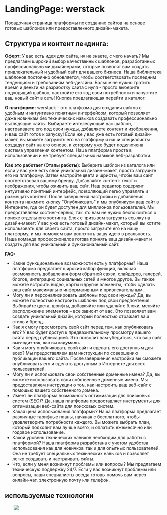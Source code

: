 # LandingPage: werstack

Посадочная страница платформы по созданию сайтов на основе готовых шаблонов или предоставленного дизайн-макета.

## Структура и контент лендинга:

<strong>Оферт:</strong>
У вас есть идея для сайта, но не знаете, с чего начать? Мы предлагаем широкий выбор качественных шаблонов, разработанных профессиональными дизайнерами, которые позволят вам создать привлекательный и удобный сайт для вашего бизнеса. Наша библиотека шаблонов постоянно обновляется, чтобы соответствовать последним тенденциям и требованиям веб-дизайна. Больше не нужно тратить время и деньги на разработку сайта с нуля - просто выберите подходящий шаблон, настройте его под свои потребности и запустите ваш новый сайт в сеть!
Кнопка предлагающая перейти в каталог.

<strong>О платформе:</strong>
werstack - это платформа для создания сайтов с удобным и интуитивно понятным интерфейсом, который позволяет даже новичкам без технических навыков создавать профессионально выглядящие сайты. Выбираете интересующий вас шаблон, настраиваете его под свои нужды, добавляете контент и изображения, и ваш сайт готов к запуску!
Если же у вас уже есть готовый дизайн-макет, вы можете загрузить его на платформу и наши специалисты создадут сайт на его основе, к которому уже будет подключена система управления контентом. Наша платформа проста в использовании и не требует специальных навыков веб-разработки.

<strong>Как это работает (Этапы работы):</strong>
Выберите шаблон из каталога или если у вас уже есть свой уникальный дизайн-макет, просто загрузите его на платформу.
Затем настройте цвета и шрифты, чтобы ваш сайт соответствовал вашему бренду. Добавляйте контент: текст и изображения, чтобы оживить ваш сайт. Наш редактор содержит интуитивно понятный интерфейс, позволяющий легко управлять и размещать контент.
После завершения настройки и добавления контента нажмите кнопку "Опубликовать" и мы опубликуем ваш сайт в Интернете, где он будет доступен для миллионов пользователей. Мы предоставляем хостинг-сервис, так что вам не нужно беспокоиться о поиске отдельного хостинга.
Блок с призывом загрузить ссылку на дизайн-макет:
У вас уже есть готовый дизайн-макет, который вы хотите использовать для своего сайта, просто загрузите его на нашу платформу, и мы поможем вам воплотить вашу идею в реальность. Наша команда профессионалов готова принять ваш дизайн-макет и создать для вас уникальный и функциональный сайт.

<strong>FAQ:</strong>
- Какие функциональные возможности есть у платформы?
Наша платформа предлагает широкий набор функций, включая возможность добавления форм обратной связи, слайдеров, галерей, блогов, интеграцию социальных сетей и многое другое. Вы также можете встроить видео, карты и другие элементы, чтобы сделать ваш сайт максимально информативным и привлекательным.
- Могу ли я персонализировать шаблоны под свои нужды?
Да, вы можете полностью настроить шаблоны под свои предпочтения. Выбирайте цвета, шрифты, добавляйте или удаляйте блоки, меняйте расположение элементов – все зависит от вас. Это позволяет вам создать уникальный дизайн, который полностью отражает ваш стиль и бренд.
- Как я смогу просмотреть свой сайт перед тем, как опубликовать его?
У вас будет доступ к предварительному просмотру вашего сайта перед публикацией. Это позволит вам убедиться, что ваш сайт выглядит так, как вы задумали.
- Как я могу опубликовать свой сайт и сделать его доступным для всех?
Мы предоставляем вам инструкции по совершению публикации вашего сайта. После завершения настройки вы сможете опубликовать его и сделать доступным в Интернете для всех пользователей.
- Могу ли я использовать свои собственные доменные имена?
Да, вы можете использовать свои собственные доменные имена. Мы предоставляем инструкции о том, как настроить ваш веб-сайт с помощью вашего собственного домена.
- Имеет ли платформа возможность оптимизации для поисковых систем (SEO)?
Да, наша платформа предоставляет инструменты для оптимизации веб-сайта для поисковых систем.
- Какая цена использования платформы?
Наша платформа предлагает различные тарифные планы, начиная с бесплатного, чтобы удовлетворить потребности каждого. Вы можете выбрать план, который подходит вам лучше всего, и оплатить ежемесячно или годовое использование.
- Какой уровень технических навыков необходим для работы с платформой?
Наша платформа разработана с учетом удобства использования как для новичков, так и для опытных пользователей. Она не требует специальных технических навыков и позволяет легко создавать и настраивать сайты.
- Что, если у меня возникнут проблемы или вопросы?
Мы предлагаем техническую поддержку 24/7. Если у вас возникнут проблемы или вопросы, наши специалисты всегда готовы помочь вам через онлайн-чат, электронную почту или телефон.

## используемые технологии

&emsp;&emsp;<img src="https://img.icons8.com/ultraviolet/38/000000/react--v1.png"/>&emsp;&emsp;